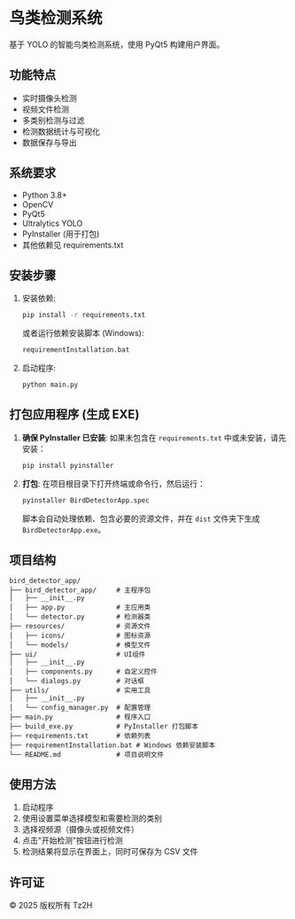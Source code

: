# 鸟类检测系统

基于 YOLO 的智能鸟类检测系统，使用 PyQt5 构建用户界面。

## 功能特点

- 实时摄像头检测
- 视频文件检测
- 多类别检测与过滤
- 检测数据统计与可视化
- 数据保存与导出

## 系统要求

- Python 3.8+
- OpenCV
- PyQt5
- Ultralytics YOLO
- PyInstaller (用于打包)
- 其他依赖见 requirements.txt

## 安装步骤

1. 安装依赖:

   ```bash
   pip install -r requirements.txt
   ```

   或者运行依赖安装脚本 (Windows):

   ```bash
   requirementInstallation.bat

   ```

2. 启动程序:

   ```bash
   python main.py
   ```

## 打包应用程序 (生成 EXE)

1. **确保 PyInstaller 已安装**: 如果未包含在 `requirements.txt` 中或未安装，请先安装：

   ```bash
   pip install pyinstaller
   ```

2. **打包**:
   在项目根目录下打开终端或命令行，然后运行：

   ```bash
   pyinstaller BirdDetectorApp.spec
   ```

   脚本会自动处理依赖、包含必要的资源文件，并在 `dist` 文件夹下生成 `BirdDetectorApp.exe`。

## 项目结构

```
bird_detector_app/
├── bird_detector_app/     # 主程序包
│   ├── __init__.py
│   ├── app.py             # 主应用类
│   └── detector.py        # 检测器类
├── resources/             # 资源文件
│   ├── icons/             # 图标资源
│   └── models/            # 模型文件
├── ui/                    # UI组件
│   ├── __init__.py
│   ├── components.py      # 自定义控件
│   └── dialogs.py         # 对话框
├── utils/                 # 实用工具
│   ├── __init__.py
│   └── config_manager.py  # 配置管理
├── main.py                # 程序入口
├── build_exe.py           # PyInstaller 打包脚本
├── requirements.txt       # 依赖列表
├── requirementInstallation.bat # Windows 依赖安装脚本
└── README.md              # 项目说明文件
```

## 使用方法

1. 启动程序
2. 使用设置菜单选择模型和需要检测的类别
3. 选择视频源（摄像头或视频文件）
4. 点击"开始检测"按钮进行检测
5. 检测结果将显示在界面上，同时可保存为 CSV 文件

## 许可证

© 2025 版权所有 Tz2H
